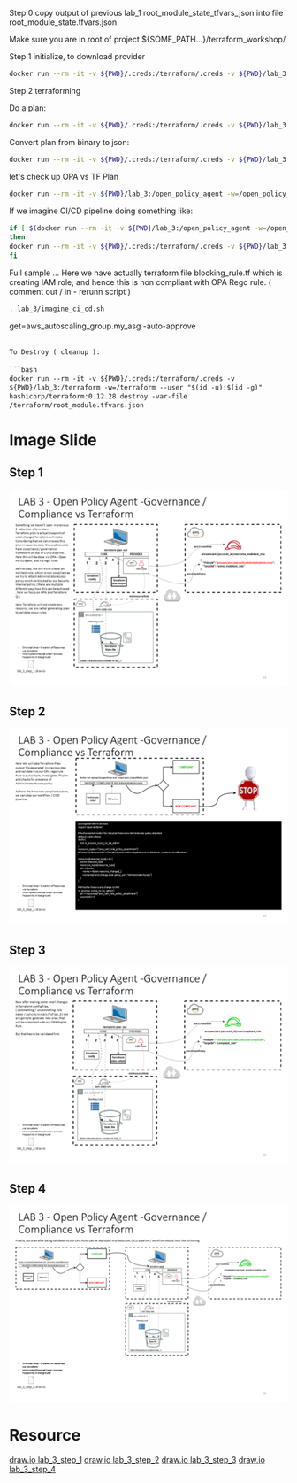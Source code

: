 Step 0 copy output of previous lab_1 root_module_state_tfvars_json into file root_module_state.tfvars.json

Make sure you are in root of project ${SOME_PATH...}/terraform_workshop/

Step 1 initialize, to download provider

```bash
docker run --rm -it -v ${PWD}/.creds:/terraform/.creds -v ${PWD}/lab_3:/terraform -w=/terraform --user "$(id -u):$(id -g)" hashicorp/terraform:0.12.28 init -backend-config /terraform/root_module_state.tfvars.json
```

Step 2 terraforming

Do a plan:

```bash
docker run --rm -it -v ${PWD}/.creds:/terraform/.creds -v ${PWD}/lab_3:/terraform -w=/terraform --user "$(id -u):$(id -g)" hashicorp/terraform:0.12.28 plan -var-file /terraform/root_module.tfvars.json -out /terraform/plan_output/tfplan.binary
```

Convert plan from binary to json:

```bash
docker run --rm -it -v ${PWD}/.creds:/terraform/.creds -v ${PWD}/lab_3:/terraform -w=/terraform  --user "$(id -u):$(id -g)" hashicorp/terraform:0.12.28 show -json /terraform/plan_output/tfplan.binary | jq . | jq .  > lab_3/plan_output/tfplan.json
```

let's check up OPA vs TF Plan


```bash
docker run --rm -it -v ${PWD}/lab_3:/open_policy_agent -w=/open_policy_agent openpolicyagent/opa eval --format pretty --data opa_rules/terraform.rego --input plan_output/tfplan.json "data.terraform.analysis.authz"
```

If we imagine CI/CD pipeline doing something like:

```bash
if [ $(docker run --rm -it -v ${PWD}/lab_3:/open_policy_agent -w=/open_policy_agent openpolicyagent/opa eval --format pretty --data opa_rules/terraform.rego --input plan_output/tfplan.json "data.terraform.analysis.authz") ]
then
docker run --rm -it -v ${PWD}/.creds:/terraform/.creds -v ${PWD}/lab_3:/terraform -w=/terraform --user "$(id -u):$(id -g)" hashicorp/terraform:0.12.28 apply -var-file /terraform/root_module.tfvars.json -auto-approve
fi
```

Full sample ...
Here we have actually terraform file blocking_rule.tf which is creating IAM role, and hence this is non compliant with OPA Rego rule. ( comment out / in - rerunn script )
```bash
. lab_3/imagine_ci_cd.sh
```
get=aws_autoscaling_group.my_asg -auto-approve
```

To Destroy ( cleanup ):

```bash
docker run --rm -it -v ${PWD}/.creds:/terraform/.creds -v ${PWD}/lab_3:/terraform -w=/terraform --user "$(id -u):$(id -g)" hashicorp/terraform:0.12.28 destroy -var-file /terraform/root_module.tfvars.json 
```

# Image Slide
## Step 1
![Reality](resources/lab_3_step_1.PNG)
## Step 2
![Reality](resources/lab_3_step_2.PNG)
## Step 3
![Reality](resources/lab_3_step_3.PNG)
## Step 4
![Reality](resources/lab_3_step_4.PNG)

# Resource
[draw.io lab_3_step_1](resources/lab_3_step_1.drawio)
[draw.io lab_3_step_2](resources/lab_3_step_2.drawio)
[draw.io lab_3_step_3](resources/lab_3_step_3.drawio)
[draw.io lab_3_step_4](resources/lab_3_step_4.drawio)